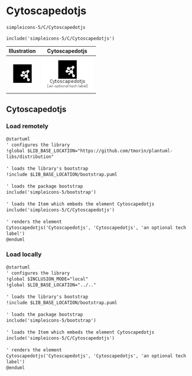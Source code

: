 # Cytoscapedotjs


```text
simpleicons-5/C/Cytoscapedotjs
```

```text
include('simpleicons-5/C/Cytoscapedotjs')
```



| Illustration | Cytoscapedotjs |
| :---: | :---: |
| ![illustration for Illustration](../../simpleicons-5/C/Cytoscapedotjs.png) | ![illustration for Cytoscapedotjs](../../simpleicons-5/C/Cytoscapedotjs.Local.png) |




## Cytoscapedotjs

### Load remotely
```plantuml
@startuml
' configures the library
!global $LIB_BASE_LOCATION="https://github.com/tmorin/plantuml-libs/distribution"

' loads the library's bootstrap
!include $LIB_BASE_LOCATION/bootstrap.puml

' loads the package bootstrap
include('simpleicons-5/bootstrap')

' loads the Item which embeds the element Cytoscapedotjs
include('simpleicons-5/C/Cytoscapedotjs')

' renders the element
Cytoscapedotjs('Cytoscapedotjs', 'Cytoscapedotjs', 'an optional tech label')
@enduml
```

### Load locally
```plantuml
@startuml
' configures the library
!global $INCLUSION_MODE="local"
!global $LIB_BASE_LOCATION="../.."

' loads the library's bootstrap
!include $LIB_BASE_LOCATION/bootstrap.puml

' loads the package bootstrap
include('simpleicons-5/bootstrap')

' loads the Item which embeds the element Cytoscapedotjs
include('simpleicons-5/C/Cytoscapedotjs')

' renders the element
Cytoscapedotjs('Cytoscapedotjs', 'Cytoscapedotjs', 'an optional tech label')
@enduml
```

